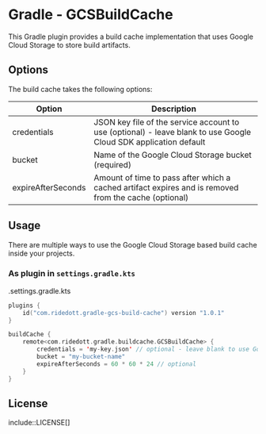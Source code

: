 # Gradle - GCSBuildCache 

This Gradle plugin provides a build cache implementation that uses Google Cloud Storage to store build artifacts.

## Options

The build cache takes the following options:

| Option             | Description                                                                                                      |
|--------------------|------------------------------------------------------------------------------------------------------------------|
| credentials        | JSON key file of the service account to use (optional) - leave blank to use Google Cloud SDK application default |
| bucket             | Name of the Google Cloud Storage bucket (required)                                                               |
| expireAfterSeconds | Amount of time to pass after which a cached artifact expires and is removed from the cache (optional)            |

## Usage

There are multiple ways to use the Google Cloud Storage based build cache inside your projects.

### As plugin in `settings.gradle.kts`

.settings.gradle.kts
```kotlin
plugins {
    id("com.ridedott.gradle-gcs-build-cache") version "1.0.1"
}

buildCache {
    remote<com.ridedott.gradle.buildcache.GCSBuildCache> {
        credentials = 'my-key.json' // optional - leave blank to use Google Cloud SDK default
        bucket = "my-bucket-name"
        expireAfterSeconds = 60 * 60 * 24 // optional
    }
}
```

## License

include::LICENSE[]
